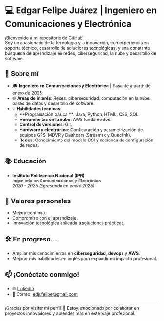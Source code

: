 # 💻 Edgar Felipe Juárez | Ingeniero en Comunicaciones y Electrónica

¡Bienvenido a mi repositorio de GitHub!  
Soy un apasionado de la tecnología y la innovación, con experiencia en soporte técnico, desarrollo de soluciones tecnológicas, y una constante búsqueda de aprendizaje en redes, ciberseguridad, la nube y desarrollo de software.

## 🚀 Sobre mí

- 🎓 **Ingeniero en Comunicaciones y Electrónica** | Pasante a partir de enero de 2025.
- 🌐 **Áreas de interés**: Redes, ciberseguridad, computación en la nube, bases de datos y desarrollo de software.
- 💡 **Habilidades técnicas**:
  - **Programación básica **: Java, Python, HTML, CSS, SQL.
  - **Herramientas en la nube**: AWS fundamentos.
  - **Control de versiones**: Git.
  - **Hardware y electrónica**: Configuración y parametrización de equipos GPS, MDVR y Dashcam (Streamax y Queclink).
  - **Redes**: Conocimiento del modelo OSI y nociones de configuración de redes.


## 📚 Educación

- **Instituto Politécnico Nacional (IPN)**  
  Ingeniería en Comunicaciones y Electrónica  
  *2020 - 2025 (Egresando en enero 2025)*

## 🌟 Valores personales

- Mejora continua.
- Compromiso con el aprendizaje.
- Innovación tecnológica aplicada a soluciones prácticas.

## 🛠️ En progreso...

- Ampliar mis conocimientos en **ciberseguridad**, **devops** y **AWS**.
- Mejorar mis habilidades en inglés para expandir mi impacto profesional.

## 📫 ¡Conéctate conmigo!

- 🌐 [LinkedIn](https://www.linkedin.com/in/edgarfelipej)   
- 📧 Correo: edjufelipe@gmail.com

---

¡Gracias por visitar mi perfil! 🚀 Estoy emocionado por colaborar en proyectos innovadores y aprender más en este viaje profesional.


<!--
**EdgarFJ/EdgarFJ** is a ✨ _special_ ✨ repository because its `README.md` (this file) appears on your GitHub profile.

Here are some ideas to get you started:

- 🔭 I’m currently working on ...
- 🌱 I’m currently learning ...
- 👯 I’m looking to collaborate on ...
- 🤔 I’m looking for help with ...
- 💬 Ask me about ...
- 📫 How to reach me: ...
- 😄 Pronouns: ...
- ⚡ Fun fact: ...
-->

